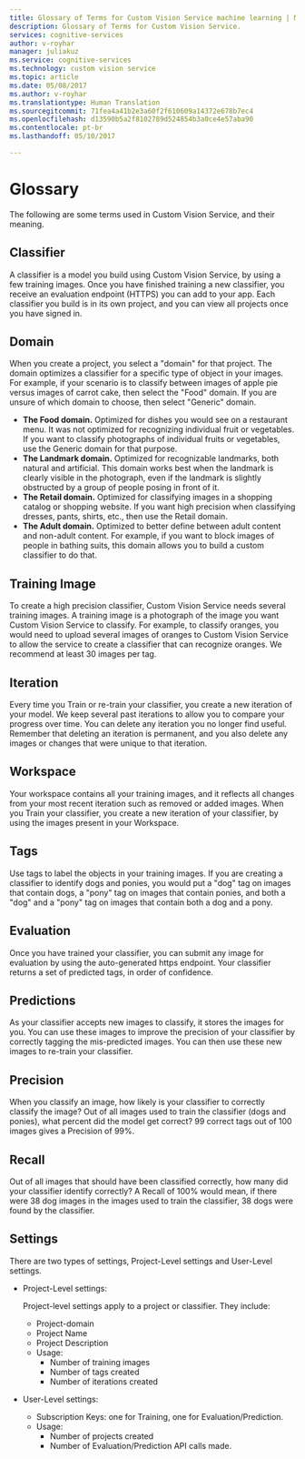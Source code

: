 ```yaml
---
title: Glossary of Terms for Custom Vision Service machine learning | Microsoft Docs
description: Glossary of Terms for Custom Vision Service.
services: cognitive-services
author: v-royhar
manager: juliakuz
ms.service: cognitive-services
ms.technology: custom vision service
ms.topic: article
ms.date: 05/08/2017
ms.author: v-royhar
ms.translationtype: Human Translation
ms.sourcegitcommit: 71fea4a41b2e3a60f2f610609a14372e678b7ec4
ms.openlocfilehash: d13590b5a2f8102789d524854b3a0ce4e57aba90
ms.contentlocale: pt-br
ms.lasthandoff: 05/10/2017

---
```

# <a name="glossary"></a>Glossary

The following are some terms used in Custom Vision Service, and their meaning.

## <a name="classifier"></a>Classifier

A classifier is a model you build using Custom Vision Service, by using a few training images. Once you have finished training a new classifier, you receive an evaluation endpoint (HTTPS) you can add to your app. Each classifier you build is in its own project, and you can view all projects once you have signed in.

## <a name="domain"></a>Domain

When you create a project, you select a "domain" for that project. The domain optimizes a classifier for a specific type of object in your images. For example, if your scenario is to classify between images of apple pie versus images of carrot cake, then select the "Food" domain. If you are unsure of which domain to choose, then select "Generic" domain.

- **The Food domain.** Optimized for dishes you would see on a restaurant menu. It was not optimized for recognizing individual fruit or vegetables. If you want to classify photographs of individual fruits or vegetables, use the Generic domain for that purpose.
- **The Landmark domain.** Optimized for recognizable landmarks, both natural and artificial. This domain works best when the landmark is clearly visible in the photograph, even if the landmark is slightly obstructed by a group of people posing in front of it.
- **The Retail domain.** Optimized for classifying images in a shopping catalog or shopping website. If you want high precision when classifying dresses, pants, shirts, etc., then use the Retail domain.
- **The Adult domain.** Optimized to better define between adult content and non-adult content. For example, if you want to block images of people in bathing suits, this domain allows you to build a custom classifier to do that.

## <a name="training-image"></a>Training Image

To create a high precision classifier, Custom Vision Service needs several training images. A training image is a photograph of the image you want Custom Vision Service to classify. For example, to classify oranges, you would need to upload several images of oranges to Custom Vision Service to allow the service to create a classifier that can recognize oranges. We recommend at least 30 images per tag.

## <a name="iteration"></a>Iteration

Every time you Train or re-train your classifier, you create a new iteration of your model. We keep several past iterations to allow you to compare your progress over time. You can delete any iteration you no longer find useful. Remember that deleting an iteration is permanent, and you also delete any images or changes that were unique to that iteration. 

## <a name="workspace"></a>Workspace

Your workspace contains all your training images, and it reflects all changes from your most recent iteration such as removed or added images. When you Train your classifier, you create a new iteration of your classifier, by using the images present in your Workspace.

## <a name="tags"></a>Tags

Use tags to label the objects in your training images. If you are creating a classifier to identify dogs and ponies, you would put a "dog" tag on images that contain dogs, a "pony" tag on images that contain ponies, and both a "dog" and a "pony" tag on images that contain both a dog and a pony.

## <a name="evaluation"></a>Evaluation

Once you have trained your classifier, you can submit any image for evaluation by using the auto-generated https endpoint. Your classifier returns a set of predicted tags, in order of confidence.

## <a name="predictions"></a>Predictions

As your classifier accepts new images to classify, it stores the images for you. You can use these images to improve the precision of your classifier by correctly tagging the mis-predicted images. You can then use these new images to re-train your classifier.

## <a name="precision"></a>Precision

When you classify an image, how likely is your classifier to correctly classify the image? Out of all images used to train the classifier (dogs and ponies), what percent did the model get correct? 99 correct tags out of 100 images gives a Precision of 99%.

## <a name="recall"></a>Recall

Out of all images that should have been classified correctly, how many did your classifier identify correctly? A Recall of 100% would mean, if there were 38 dog images in the images used to train the classifier, 38 dogs were found by the classifier.

## <a name="settings"></a>Settings

There are two types of settings, Project-Level settings and User-Level settings.

- Project-Level settings: 
  
  Project-level settings apply to a project or classifier. They include:

   - Project-domain
   - Project Name
   - Project Description
   - Usage:
      - Number of training images
      - Number of tags created
      - Number of iterations created

- User-Level settings: 
   - Subscription Keys: one for Training, one for Evaluation/Prediction.
   - Usage:
      - Number of projects created
      - Number of Evaluation/Prediction API calls made.

